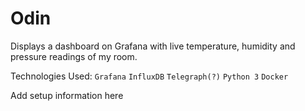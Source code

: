 # Odin

Displays a dashboard on Grafana with live temperature, humidity and pressure readings of my room. 

Technologies Used:
`Grafana`
`InfluxDB`
`Telegraph(?)`
`Python 3`
`Docker`

Add setup information here
